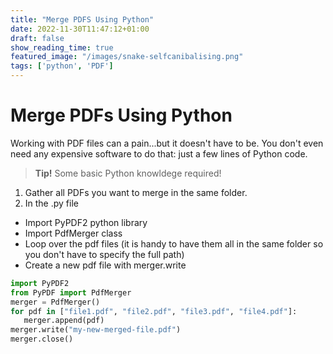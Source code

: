 ```yaml
---
title: "Merge PDFS Using Python"
date: 2022-11-30T11:47:12+01:00
draft: false
show_reading_time: true
featured_image: "/images/snake-selfcanibalising.png"
tags: ['python', 'PDF']
---
```


# Merge PDFs Using Python

Working with PDF files can a pain...but it doesn't have to be. 
You don't even need any expensive software to do that: just a few lines of Python code. 

> **Tip!** Some basic Python knowldege required!

1. Gather all PDFs you want to merge in the same folder. 
2. In the .py file 
 - Import PyPDF2 python library
 - Import PdfMerger class
 - Loop over the pdf files (it is handy to have them all in the same folder so you don't have to specify the full path)
 - Create a new pdf file with merger.write


 ```python
import PyPDF2
from PyPDF import PdfMerger
merger = PdfMerger()
for pdf in ["file1.pdf", "file2.pdf", "file3.pdf", "file4.pdf"]:
    merger.append(pdf)
merger.write("my-new-merged-file.pdf")
merger.close()
 ```
